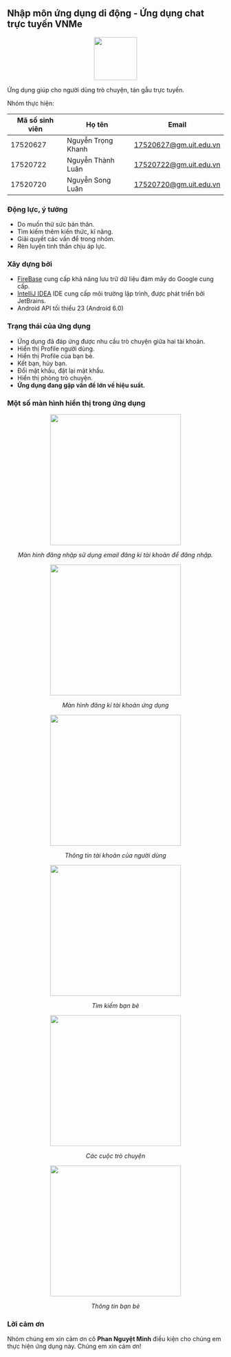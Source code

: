 ## Nhập môn ứng dụng di động - Ứng dụng chat trực tuyến VNMe ##
<p align="center">
<img width="100" height="100" src="https://www.upsieutoc.com/images/2020/05/15/icon_not_small_b.png"/>

Ứng dụng giúp cho người dùng trò chuyện, tán gẫu trực tuyến.

Nhóm thực hiện:

Mã số sinh viên | Họ tên     | Email
--------------- | ---------- | --------- 
17520627 | Nguyễn Trọng Khanh |17520627@gm.uit.edu.vn
17520722 | Nguyễn Thành Luân  |17520722@gm.uit.edu.vn
17520720 | Nguyễn Song Luân   |17520720@gm.uit.edu.vn

### Động lực, ý tưởng ###
- Do muốn thử sức bản thân.
- Tìm kiếm thêm kiến thức, kĩ năng.
- Giải quyết các vấn để trong nhóm.
- Rèn luyện tinh thần chịu áp lực.
### Xây dựng bởi ###
- [FireBase](https://firebase.google.com/) cung cấp khả năng lưu trữ dữ liệu đám mây do Google cung cấp.
- [IntelliJ IDEA](https://www.jetbrains.com/idea/) IDE cung cấp môi trường lập trình, được phát triển bởi JetBrains.
- Android API tối thiểu 23 (Android 6.0)
### Trạng thái của ứng dụng ###
- Ứng dụng đã đáp ứng được nhu cầu trò chuyện giữa hai tài khoản.
- Hiển thị Profile người dùng.
- Hiển thị Profile của bạn bè.
- Kết bạn, hủy bạn.
- Đổi mật khẩu, đặt lại mật khẩu.
- Hiển thị phòng trò chuyện.
- **Ứng dụng đang gặp vấn đề lớn về hiệu suất.**
### Một số màn hình hiển thị trong ứng dụng ###
<p align="center">
<img width="304" src="https://scontent.fsgn1-1.fna.fbcdn.net/v/t1.15752-9/82029184_737336846757221_2089827075010592768_n.jpg?_nc_cat=106&_nc_ohc=n2SQssMiZZYAQmgcbHrlgu86BLmNjuTkGZOw22V-YpVBnU2igJk3_zZ1w&_nc_ht=scontent.fsgn1-1.fna&oh=5cc4f76d60b63ac284258cfde0dda9a7&oe=5EA45ECE"/>
<p align="center" ><i> Màn hình đăng nhập sữ dụng email đăng kí tài khoản để đăng nhập. </i></p>
</p>

<p align="center">
<img width="304" src="https://scontent.fsgn1-1.fna.fbcdn.net/v/t1.15752-9/81636361_501510470479619_7427150403667492864_n.jpg?_nc_cat=100&_nc_ohc=JL0T87K-RfAAQn48NbdD1FtJhuRA1tMhkLVZ-GiNcvWjbDnKhCFWauAcA&_nc_ht=scontent.fsgn1-1.fna&oh=f7fd418e94a621a731013f51b022443d&oe=5EACA00D"/>
<p align="center" ><i> Màn hình đăng kí tài khoản ứng dụng </i></p>
</p>

<p align="center">
<img width="304" src="https://scontent.fsgn1-1.fna.fbcdn.net/v/t1.15752-9/81749638_502696350364159_1897012837608325120_n.jpg?_nc_cat=107&_nc_ohc=guEY9teW_woAQmjgwQT9lsFHcV3__SmWpuGv3pwLKXRvjT4xG8i0oAjdg&_nc_ht=scontent.fsgn1-1.fna&oh=1348d6089325cf6c3c98cd1966b84e60&oe=5E986331"/>
<p align="center" ><i> Thông tin tài khoản của người dùng </i></p>
</p>

<p align="center">
<img width="304" src="https://scontent.fsgn1-1.fna.fbcdn.net/v/t1.15752-9/81176257_1214922128703901_3792734522148126720_n.jpg?_nc_cat=103&_nc_ohc=a4hocXnWIJ8AQkbR3EGa4cVjFAOtrk5ZoVBCwYdvZswZE46lyy8PLUwXA&_nc_ht=scontent.fsgn1-1.fna&oh=0e8840bcf12cbc7ebebade53fd7c7fba&oe=5E9807BF"/>
<p align="center" ><i> Tìm kiếm bạn bè </i></p>
</p>

<p align="center">
<img width="304" src="http://bit.ly/2FemMz4"/>
<p align="center" ><i> Các cuộc trò chuyện </i></p>
</p>

<p align="center">
<img width="304" src="http://bit.ly/2ttivFj"/>
<p align="center" ><i> Thông tin bạn bè </i></p>
</p>

### Lời cảm ơn ###
Nhóm chúng em xin cảm ơn cô **Phan Nguyệt Minh** điều kiện cho chúng em thực hiện ứng dụng này. Chúng em xin cảm ơn!
